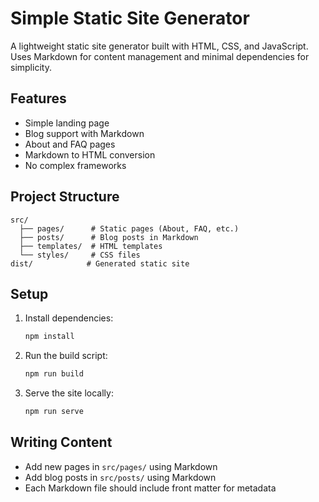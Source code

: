 # Simple Static Site Generator

A lightweight static site generator built with HTML, CSS, and JavaScript. Uses Markdown for content management and minimal dependencies for simplicity.

## Features

- Simple landing page
- Blog support with Markdown
- About and FAQ pages
- Markdown to HTML conversion
- No complex frameworks

## Project Structure

```
src/
  ├── pages/      # Static pages (About, FAQ, etc.)
  ├── posts/      # Blog posts in Markdown
  ├── templates/  # HTML templates
  └── styles/     # CSS files
dist/            # Generated static site
```

## Setup

1. Install dependencies:
   ```bash
   npm install
   ```

2. Run the build script:
   ```bash
   npm run build
   ```

3. Serve the site locally:
   ```bash
   npm run serve
   ```

## Writing Content

- Add new pages in `src/pages/` using Markdown
- Add blog posts in `src/posts/` using Markdown
- Each Markdown file should include front matter for metadata